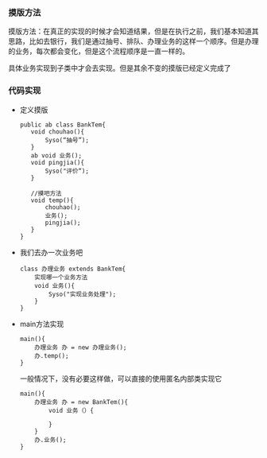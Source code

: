 ### 摸版方法

摸版方法：在真正的实现的时候才会知道结果，但是在执行之前，我们基本知道其思路，比如去银行，我们是通过抽号、排队、办理业务的这样一个顺序。但是办理的业务，每次都会变化，但是这个流程顺序是一直一样的。

具体业务实现到子类中才会去实现。但是其余不变的摸版已经定义完成了



### 代码实现

- 定义摸版

  ```
  public ab class BankTem{
     void chouhao(){
         Syso(“抽号”);
     }
     ab void 业务();
     void pingjia(){
         Syso("评价“);
     }
     
     //摸吧方法
     void temp(){
         chouhao();
         业务();
         pingjia();
     }
  }
  ```

  

- 我们去办一次业务吧

  ```
  class 办理业务 extends BankTem{
      实现哪一个业务方法
      void 业务(){
          Syso("实现业务处理");
      }
  }
  ```

  

- main方法实现

  ```
  main(){
      办理业务 办 = new 办理业务();
      办.temp();
  }
  ```

  一般情况下，没有必要这样做，可以直接的使用匿名内部类实现它

  ```
  main(){
      办理业务 办 = new BankTem(){
          void 业务（）{
              
          }
      }
      办.业务();
  }
  ```

  